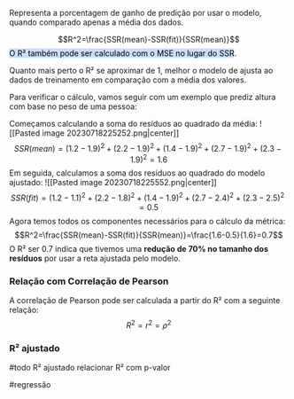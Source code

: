 Representa a porcentagem de ganho de predição por usar o modelo, quando comparado apenas a média dos dados.

$$R^2=\frac{SSR(mean)-SSR(fit)}{SSR(mean)}$$
<mark style="background: #ADCCFFA6;">O R² também pode ser calculado com o MSE no lugar do SSR</mark>.

Quanto mais perto o R² se aproximar de 1, melhor o modelo de ajusta ao dados de treinamento em comparação com a média dos valores.

Para verificar o cálculo, vamos seguir com um exemplo que prediz altura com base no peso de uma pessoa:

Começamos calculando a soma do resíduos ao quadrado da média:
![[Pasted image 20230718225252.png|center]]
$$SSR(mean) = (1.2-1.9)^2 +(2.2-1.9)^2 +(1.4-1.9)^2 +(2.7-1.9)^2 +(2.3-1.9)^2 =1.6$$
Em seguida, calculamos a soma dos resíduos ao quadrado do modelo ajustado:
![[Pasted image 20230718225552.png|center]]
$$SSR(fit) = (1.2-1.1)^2 +(2.2-1.8)^2 +(1.4-1.9)^2 +(2.7-2.4)^2 +(2.3-2.5)^2 =0.5$$
Agora temos todos os componentes necessários para o cálculo da métrica:
$$R^2=\frac{SSR(mean)-SSR(fit)}{SSR(mean)}=\frac{1.6-0.5}{1.6}=0.7$$
O R² ser 0.7 indica que tivemos uma **redução de 70% no tamanho dos resíduos** por usar a reta ajustada pelo modelo.

### Relação com Correlação de Pearson
A correlação de Pearson pode ser calculada a partir do R² com a seguinte relação:
$$R^2 = r^2 =\rho^2$$
### R² ajustado



#todo 
R² ajustado
relacionar R² com p-valor

#regressão 